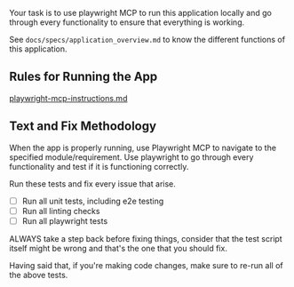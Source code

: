 Your task is to use playwright MCP to run this application locally and go through every functionality to ensure that everything is working.

See `docs/specs/application_overview.md` to know the different functions of this application.

## Rules for Running the App

[playwright-mcp-instructions.md](./playwright-mcp-instructions.md)

## Text and Fix Methodology

When the app is properly running, use Playwright MCP to navigate to the specified module/requirement. Use playwright to go through every functionality and test if it is functioning correctly.

Run these tests and fix every issue that arise.

- [ ] Run all unit tests, including e2e testing
- [ ] Run all linting checks
- [ ] Run all playwright tests

ALWAYS take a step back before fixing things, consider that the test script itself might be wrong and that's the one that you should fix.

Having said that, if you're making code changes, make sure to re-run all of the above tests.